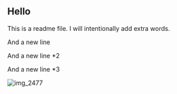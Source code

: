 ## Hello

This is a readme file. I will intentionally add extra words.

And a new line

And a new line *2

And a new line *3

![img_2477](https://cloud.githubusercontent.com/assets/13665937/13197777/7c6ddd2c-d7c5-11e5-9e9c-aaa30036aade.JPG)
